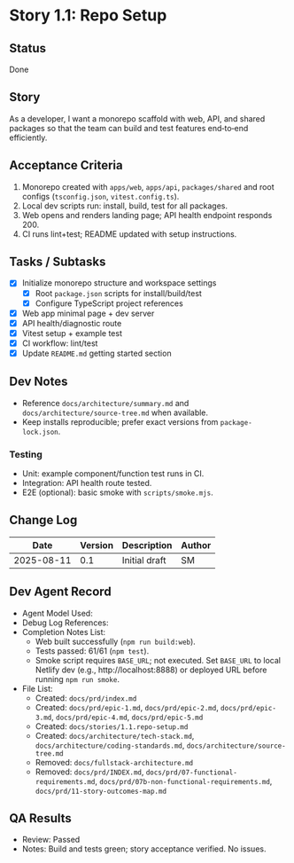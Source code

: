 # Story 1.1: Repo Setup

## Status
Done

## Story
As a developer, I want a monorepo scaffold with web, API, and shared packages so that the team can build and test features end‑to‑end efficiently.

## Acceptance Criteria
1. Monorepo created with `apps/web`, `apps/api`, `packages/shared` and root configs (`tsconfig.json`, `vitest.config.ts`).
2. Local dev scripts run: install, build, test for all packages.
3. Web opens and renders landing page; API health endpoint responds 200.
4. CI runs lint+test; README updated with setup instructions.

## Tasks / Subtasks
- [x] Initialize monorepo structure and workspace settings
  - [x] Root `package.json` scripts for install/build/test
  - [x] Configure TypeScript project references
- [x] Web app minimal page + dev server
- [x] API health/diagnostic route
- [x] Vitest setup + example test
- [x] CI workflow: lint/test
- [x] Update `README.md` getting started section

## Dev Notes
- Reference `docs/architecture/summary.md` and `docs/architecture/source-tree.md` when available.
- Keep installs reproducible; prefer exact versions from `package-lock.json`.

### Testing
- Unit: example component/function test runs in CI.
- Integration: API health route tested.
- E2E (optional): basic smoke with `scripts/smoke.mjs`.

## Change Log
| Date | Version | Description | Author |
|------|---------|-------------|--------|
| 2025-08-11 | 0.1 | Initial draft | SM |

## Dev Agent Record
- Agent Model Used:
- Debug Log References:
- Completion Notes List:
  - Web built successfully (`npm run build:web`).
  - Tests passed: 61/61 (`npm test`).
  - Smoke script requires `BASE_URL`; not executed. Set `BASE_URL` to local Netlify dev (e.g., http://localhost:8888) or deployed URL before running `npm run smoke`.
- File List:
  - Created: `docs/prd/index.md`
  - Created: `docs/prd/epic-1.md`, `docs/prd/epic-2.md`, `docs/prd/epic-3.md`, `docs/prd/epic-4.md`, `docs/prd/epic-5.md`
  - Created: `docs/stories/1.1.repo-setup.md`
  - Created: `docs/architecture/tech-stack.md`, `docs/architecture/coding-standards.md`, `docs/architecture/source-tree.md`
  - Removed: `docs/fullstack-architecture.md`
  - Removed: `docs/prd/INDEX.md`, `docs/prd/07-functional-requirements.md`, `docs/prd/07b-non-functional-requirements.md`, `docs/prd/11-story-outcomes-map.md`

## QA Results
- Review: Passed
- Notes: Build and tests green; story acceptance verified. No issues.
